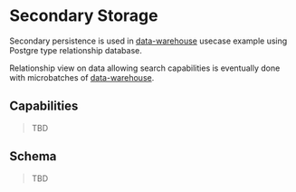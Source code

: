 # Secondary Storage

Secondary persistence is used in [data-warehouse](../services-usecase/data-warehouse.md) usecase example using Postgre type relationship database.

Relationship view on data allowing search capabilities is eventually done with microbatches of [data-warehouse](../services-usecase/data-warehouse.md).

## Capabilities

> TBD

## Schema

> TBD 